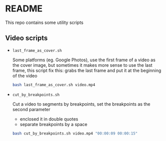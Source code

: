 # README

This repo contains some utility scripts

## Video scripts

- `last_frame_as_cover.sh`

  Some platforms (eg. Google Photos), use the first frame of a video as the cover image, but sometimes it makes more sense to use the last frame, this script fix this: grabs the last frame and put it at the beginning of the video

  ```sh
  bash last_frame_as_cover.sh video.mp4
  ```

- `cut_by_breakpoints.sh`

  Cut a video to segments by breakpoints, set the breakpoints as the second parameter
    - enclosed it in double quotes
    - separate breakpoints by a space

  ```sh
  bash cut_by_breakpoints.sh video.mp4 "00:00:09 00:00:15"
  ```